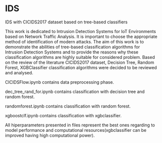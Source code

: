 # IDS
IDS with CICIDS2017 dataset based on tree-based classifiers

This work is dedicated to Intrusion Detection Systems for IoT
Environments based on Network Traffic Analysis. 
It is important to choose the appropriate method of identification of
modern attacks. The aim of this work is to demonstrate the abilities of
tree-based classification algorithms for Intrusion Detection Systems and to
provide the reasons why these classification algorithms are highly suitable
for considered problem.
Based on the review of the literature CICIDS2017 dataset, Decision
Tree, Random Forest, XGBClassifier classification algorithms were decided
to be reviewed and analysed.


CICIDSFlow.ipynb contains data preprocessing phase.

dec_tree_rand_for.ipynb contains classification with decision tree and random forest.

randomforest.ipynb contains classification with random forest.

xgboostclf.ipynb contains classification with xgbclassifier.


All hiperparameters presented in files represent the best ones regarding to model performance and computational resources(xgbclassifier can be improved having high computational power).
